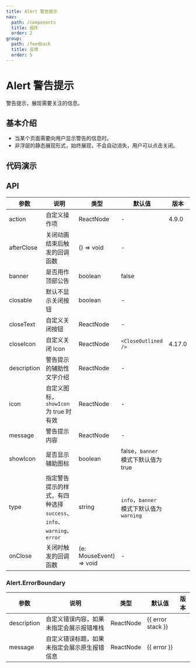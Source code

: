 ```yaml
---
title: Alert 警告提示
nav:
  path: /components
  title: 组件
  order: 2
group:
  path: /feedback
  title: 反馈
  order: 5
---
```


# Alert 警告提示

警告提示，展现需要关注的信息。

## 基本介绍

- 当某个页面需要向用户显示警告的信息时。
- 非浮层的静态展现形式，始终展现，不会自动消失，用户可以点击关闭。

## 代码演示

<code src="demos/feedback/alert/basic.tsx" title="基本" desc="最简单的用法，适用于简短的警告提示。"></code>

<code src="demos/feedback/alert/style.tsx" title="四种样式" desc="共有四种样式 `success`、`info`、`warning`、`error`。"></code>

<code src="demos/feedback/alert/closable.tsx" title="可关闭的警告提示" desc="显示关闭按钮，点击可关闭警告提示。"></code>

<code src="demos/feedback/alert/description.tsx" title="含有辅助性文字介绍" desc="含有辅助性文字介绍的警告提示。"></code>

<code src="demos/feedback/alert/icon.tsx" title="图标" desc="可口的图标让信息类型更加醒目。"></code>

<code src="demos/feedback/alert/close-text.tsx" title="自定义关闭" desc="可以自定义关闭，自定义的文字会替换原先的关闭 `Icon`。"></code>

<code src="demos/feedback/alert/banner.tsx" title="顶部公告" desc="页面顶部通告形式，默认有图标且 `type` 为 'warning'。"></code>

<code src="demos/feedback/alert/loop-banner.tsx" title="轮播的公告" desc="配合 [react-text-loop-next](https://npmjs.com/package/react-text-loop-next) 或 [react-fast-marquee](https://npmjs.com/package/react-fast-marquee) 实现消息轮播通知栏。"></code>

<code src="demos/feedback/alert/smooth-closed.tsx" title="平滑地卸载" desc="平滑、自然的卸载提示。"></code>

<code src="demos/feedback/alert/error-boundary.tsx" title="React 错误处理" desc="友好的 [React 错误处理](https://reactjs.org/blog/2017/07/26/error-handling-in-react-16.html) 包裹组件。"></code>

<code src="demos/feedback/alert/custom-icon.tsx" title="自定义图标" desc="可口的图标让信息类型更加醒目。"></code>

<code src="demos/feedback/alert/action.tsx" title="操作" desc="可以在右上角自定义操作项。"></code>

## API

| 参数        | 说明                                                                 | 类型                    | 默认值                                    | 版本   |
| ----------- | -------------------------------------------------------------------- | ----------------------- | ----------------------------------------- | ------ |
| action      | 自定义操作项                                                         | ReactNode               | -                                         | 4.9.0  |
| afterClose  | 关闭动画结束后触发的回调函数                                         | () => void              | -                                         |        |
| banner      | 是否用作顶部公告                                                     | boolean                 | false                                     |        |
| closable    | 默认不显示关闭按钮                                                   | boolean                 | -                                         |        |
| closeText   | 自定义关闭按钮                                                       | ReactNode               | -                                         |        |
| closeIcon   | 自定义关闭 Icon                                                      | ReactNode               | `<CloseOutlined />`                       | 4.17.0 |
| description | 警告提示的辅助性文字介绍                                             | ReactNode               | -                                         |        |
| icon        | 自定义图标，`showIcon` 为 true 时有效                                | ReactNode               | -                                         |        |
| message     | 警告提示内容                                                         | ReactNode               | -                                         |        |
| showIcon    | 是否显示辅助图标                                                     | boolean                 | false，`banner` 模式下默认值为 true       |        |
| type        | 指定警告提示的样式，有四种选择 `success`、`info`、`warning`、`error` | string                  | `info`，`banner` 模式下默认值为 `warning` |        |
| onClose     | 关闭时触发的回调函数                                                 | (e: MouseEvent) => void | -                                         |        |

### Alert.ErrorBoundary

| 参数        | 说明                                         | 类型      | 默认值            | 版本 |
| ----------- | -------------------------------------------- | --------- | ----------------- | ---- |
| description | 自定义错误内容，如果未指定会展示报错堆栈     | ReactNode | {{ error stack }} |      |
| message     | 自定义错误标题，如果未指定会展示原生报错信息 | ReactNode | {{ error }}       |      |
